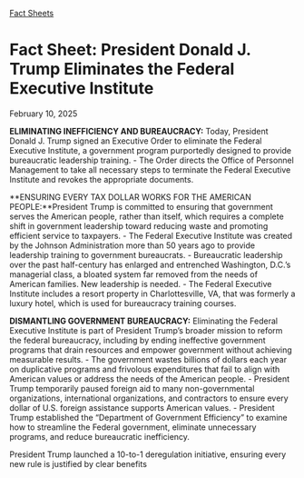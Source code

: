 [Fact Sheets](https://www.whitehouse.gov/fact-sheets/)

# 					Fact Sheet: President Donald J. Trump Eliminates the Federal Executive Institute				

February 10, 2025

**ELIMINATING INEFFICIENCY AND BUREAUCRACY:** Today, President Donald J. Trump signed an Executive Order to eliminate the Federal Executive Institute, a government program purportedly designed to provide bureaucratic leadership training.
    - The Order directs the Office of Personnel Management to take all necessary steps to terminate the Federal Executive Institute and revokes the appropriate documents.

**ENSURING EVERY TAX DOLLAR WORKS FOR THE AMERICAN PEOPLE:**President Trump is committed to ensuring that government serves the American people, rather than itself, which requires a complete shift in government leadership toward reducing waste and promoting efficient service to taxpayers.
    - The Federal Executive Institute was created by the Johnson Administration more than 50 years ago to provide leadership training to government bureaucrats.
    - Bureaucratic leadership over the past half-century has enlarged and entrenched Washington, D.C.’s managerial class, a bloated system far removed from the needs of American families. New leadership is needed.
    - The Federal Executive Institute includes a resort property in Charlottesville, VA, that was formerly a luxury hotel, which is used for bureaucracy training courses.

**DISMANTLING GOVERNMENT BUREAUCRACY:** Eliminating the Federal Executive Institute is part of President Trump’s broader mission to reform the federal bureaucracy, including by ending ineffective government programs that drain resources and empower government without achieving measurable results.
    - The government wastes billions of dollars each year on duplicative programs and frivolous expenditures that fail to align with American values or address the needs of the American people.
    - President Trump temporarily paused foreign aid to many non-governmental organizations, international organizations, and contractors to ensure every dollar of U.S. foreign assistance supports American values.
    - President Trump established the “Department of Government Efficiency” to examine how to streamline the Federal government, eliminate unnecessary programs, and reduce bureaucratic inefficiency.

President Trump launched a 10-to-1 deregulation initiative, ensuring every new rule is justified by clear benefits
